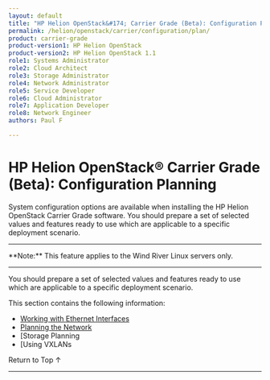 ```yaml
---
layout: default
title: "HP Helion OpenStack&#174; Carrier Grade (Beta): Configuration Planning"
permalink: /helion/openstack/carrier/configuration/plan/
product: carrier-grade
product-version1: HP Helion OpenStack
product-version2: HP Helion OpenStack 1.1
role1: Systems Administrator 
role2: Cloud Architect 
role3: Storage Administrator 
role4: Network Administrator 
role5: Service Developer 
role6: Cloud Administrator 
role7: Application Developer 
role8: Network Engineer 
authors: Paul F

---
```

<!--UNDER REVISION-->

<script>

function PageRefresh {
onLoad="window.refresh"
}

PageRefresh();

</script>

<!-- <p style="font-size: small;"> <a href="/helion/openstack/carrier/services/imaging/overview/">&#9664; PREV</a> | <a href="/helion/openstack/carrier/services/overview/">&#9650; UP</a> | <a href="/helion/openstack/carrier/services/object/overview/"> NEXT &#9654</a> </p> -->

# HP Helion OpenStack&#174; Carrier Grade (Beta): Configuration Planning
<!-- From the Titanium Server Admin Guide -->

System configuration options are available when installing the HP Helion OpenStack Carrier Grade software. You should prepare a set of selected values and features ready to use which are applicable to a specific deployment scenario.
<hr>
**Note:** This feature applies to the Wind River Linux servers only.
<hr>

You should prepare a set of selected values and features ready to use which are applicable to a specific deployment scenario.

This section contains the following information:

* [Working with Ethernet Interfaces](/helion/openstack/carrier/config/plan/ethernet/)
* [Planning the Network](/helion/openstack/carrier/config/plan/network/)
* [Storage Planning
* [Using VXLANs

<a href="#top" style="padding:14px 0px 14px 0px; text-decoration: none;"> Return to Top &#8593; </a>
 
----